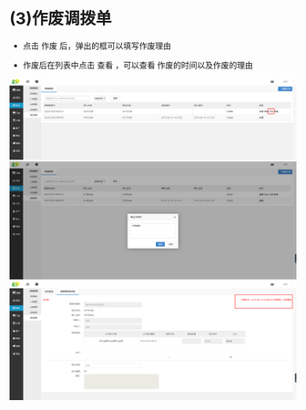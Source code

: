 # (3)作废调拨单

*   点击 作废 后，弹出的框可以填写作废理由

*   作废后在列表中点击 查看 ，可以查看 作废的时间以及作废的理由

![](images/diaobo4.jpg)
![](images/diaobo5.jpg)
![](images/diaobo6.jpg)

